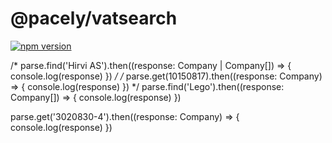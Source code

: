 # @pacely/vatsearch

[![npm version][npm-version-src]][npm-version-href]

/* parse.find('Hirvi AS').then((response: Company | Company[]) => {
    console.log(response)
}) */
/* parse.get(10150817).then((response: Company) => {
    console.log(response)
}) */
parse.find('Lego').then((response: Company[]) => {
    console.log(response)
})

parse.get('3020830-4').then((response: Company) => {
    console.log(response)
})

[npm-version-src]: https://img.shields.io/npm/v/@nuxtjs/html-validator/latest.svg
[npm-version-href]: https://npmjs.com/package/@nuxtjs/html-validator
